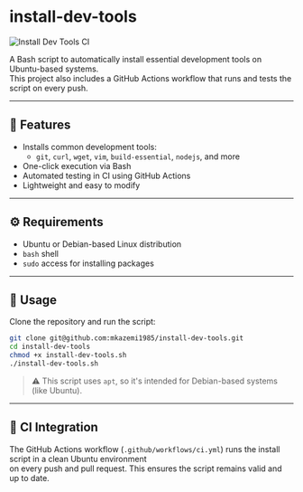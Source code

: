 # install-dev-tools

![Install Dev Tools CI](https://github.com/mkazemi1985/install-dev-tools/actions/workflows/ci.yml/badge.svg)

A Bash script to automatically install essential development tools on Ubuntu-based systems.  
This project also includes a GitHub Actions workflow that runs and tests the script on every push.

---

## 🚀 Features

- Installs common development tools:
  - `git`, `curl`, `wget`, `vim`, `build-essential`, `nodejs`, and more
- One-click execution via Bash
- Automated testing in CI using GitHub Actions
- Lightweight and easy to modify

---

## ⚙️ Requirements

- Ubuntu or Debian-based Linux distribution
- `bash` shell
- `sudo` access for installing packages

---

## 🧪 Usage

Clone the repository and run the script:

```bash
git clone git@github.com:mkazemi1985/install-dev-tools.git
cd install-dev-tools
chmod +x install-dev-tools.sh
./install-dev-tools.sh
```

> ⚠️ This script uses `apt`, so it's intended for Debian-based systems (like Ubuntu).

---

## 🔄 CI Integration

The GitHub Actions workflow (`.github/workflows/ci.yml`) runs the install script in a clean Ubuntu environment  
on every push and pull request. This ensures the script remains valid and up to date.

